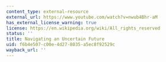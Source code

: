 ```yaml
---
content_type: external-resource
external_url: https://www.youtube.com/watch?v=nwub4Bhr-aM
has_external_license_warning: true
license: https://en.wikipedia.org/wiki/All_rights_reserved
status: ''
title: Navigating an Uncertain Future
uid: f6b4e507-c00e-4d27-8035-a5ec8f92529c
wayback_url: ''
---
```

